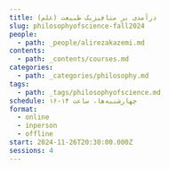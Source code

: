 ```yaml
---
title: درآمدی بر متافیزیک طبیعت (علم)
slug: philosophyofscience-fall2024
people:
  - path: _people/alirezakazemi.md
contents:
  - path: _contents/courses.md
categories:
  - path: _categories/philosophy.md
tags:
  - path: _tags/philosophyofscience.md
schedule: چهارشنبه‌ها، ساعت ۱۴-۱۶
format:
  - online
  - inperson
  - offline
start: 2024-11-26T20:30:00.000Z
sessions: 4
---
```



